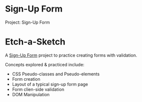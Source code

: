 # Sign-Up Form 
Project: Sign-Up Form

# Etch-a-Sketch

A [Sign-Up Form](https://atwycodes.github.io/sign-up-form/) project to practice creating forms with validation.

Concepts explored & practiced include:
* CSS Pseudo-classes and Pseudo-elements
* Form creation
* Layout of a typical sign-up form page
* Form clien-side validation
* DOM Manipulation
